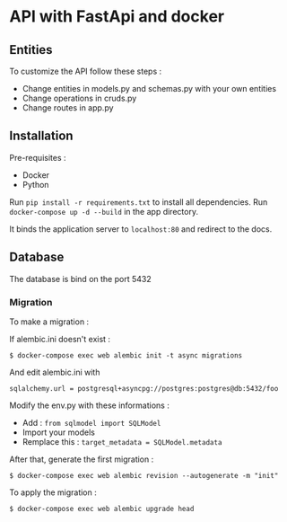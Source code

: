 # API with FastApi and docker

## Entities
To customize the API follow these steps :
 - Change entities in models.py and schemas.py with your own entities
 - Change operations in cruds.py
 - Change routes in app.py

## Installation

Pre-requisites :

- Docker
- Python

Run `pip install -r requirements.txt` to install all dependencies.
Run `docker-compose up -d --build` in the app directory.

It binds the application server to `localhost:80` and redirect to the docs.

## Database

The database is bind on the port 5432

### Migration

To make a migration :

If alembic.ini doesn't exist :

```
$ docker-compose exec web alembic init -t async migrations
```

And edit alembic.ini with

```
sqlalchemy.url = postgresql+asyncpg://postgres:postgres@db:5432/foo
```

Modify the env.py with these informations :

- Add : `from sqlmodel import SQLModel`
- Import your models
- Remplace this : `target_metadata = SQLModel.metadata`


After that, generate the first migration :

```
$ docker-compose exec web alembic revision --autogenerate -m "init"
```

To apply the migration : 
```
$ docker-compose exec web alembic upgrade head
```

